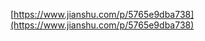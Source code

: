 [https://www.jianshu.com/p/5765e9dba738](https://www.jianshu.com/p/5765e9dba738)


<!--stackedit_data:
eyJoaXN0b3J5IjpbNjE1NzE2MDU5XX0=
-->